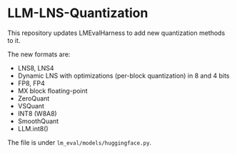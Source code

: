 # LLM-LNS-Quantization

This repository updates LMEvalHarness to add new quantization methods to it.

The new formats are:
- LNS8, LNS4
- Dynamic LNS with optimizations (per-block quantization) in 8 and 4 bits
- FP8, FP4
- MX block floating-point
- ZeroQuant
- VSQuant
- INT8 (W8A8)
- SmoothQuant
- LLM.int8()

The file is under `lm_eval/models/huggingface.py`.
